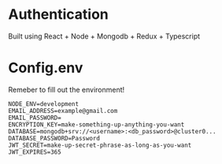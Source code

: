 # Authentication
Built using React + Node + Mongodb + Redux + Typescript

# Config.env
Remeber to fill out the environment!
```
NODE_ENV=development
EMAIL_ADDRESS=example@gmail.com
EMAIL_PASSWORD=
ENCRYPTION_KEY=make-something-up-anything-you-want
DATABASE=mongodb+srv://<username>:<db_password>@cluster0...
DATABASE_PASSWORD=Password
JWT_SECRET=make-up-secret-phrase-as-long-as-you-want
JWT_EXPIRES=365
```